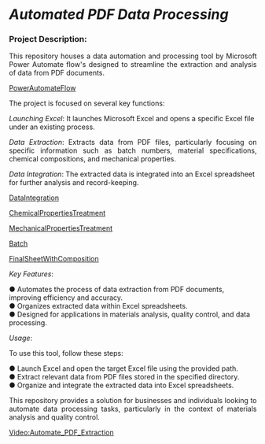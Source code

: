 # $Automated$ $PDF$ $Data$ $Processing$

### Project Description:
<p align="justify">
This repository houses a data automation and processing tool by Microsoft Power Automate flow's designed to streamline the extraction and analysis of data from PDF documents. 
</p>

[PowerAutomateFlow](https://drive.google.com/uc?id=1yIXwyBZd62ai6QvIX-pXnaPVjjw-JGSm)

The project is focused on several key functions:

  <em>Launching Excel</em>: It launches Microsoft Excel and opens a specific Excel file under an existing process.  
  
  <p align="justify">
  <em>Data Extraction</em>: Extracts data from PDF files, particularly focusing on specific information such as batch numbers, material specifications, chemical compositions, and mechanical properties.  
  </p>
  
  <em>Data Integration</em>: The extracted data is integrated into an Excel spreadsheet for further analysis and record-keeping.

[DataIntegration](https://drive.google.com/uc?id=1rXk1Fd4DPJJOaqX8SRMqX-gAaiXAAB-W)

[ChemicalPropertiesTreatment](https://drive.google.com/uc?id=17CSJQW6IxkvmyWpsOGefQGqu-tVkPGBx)

[MechanicalPropertiesTreatment](https://drive.google.com/uc?id=16yAGsRI35o_GzZ7-z2vW5bqJ9TiiOT_W)

[Batch](https://drive.google.com/uc?id=1_FtWrGj3Gxs5O2DOZMJLXi8igUqz3eiw)

[FinalSheetWithComposition](https://drive.google.com/uc?id=1YGF-9bFxnn8zbo8W_GyNwJFJyiZitca5)

_Key Features_:

● Automates the process of data extraction from PDF documents, improving efficiency and accuracy.  
● Organizes extracted data within Excel spreadsheets.  
● Designed for applications in materials analysis, quality control, and data processing.  

_Usage_:

To use this tool, follow these steps:

● Launch Excel and open the target Excel file using the provided path.  
● Extract relevant data from PDF files stored in the specified directory.  
● Organize and integrate the extracted data into Excel spreadsheets.  

<p align="justify">
This repository provides a solution for businesses and individuals looking to automate data processing tasks, particularly in the context of materials analysis and quality control.
</p>

[Video:Automate_PDF_Extraction](https://drive.google.com/uc?id=1Us-fCS5JMoAGuvLoH3st7kRqaUpvzoAb)

